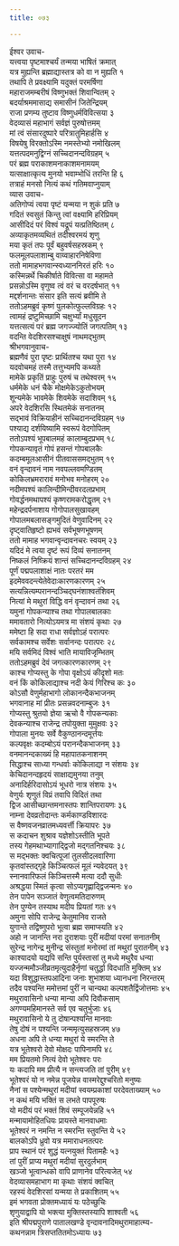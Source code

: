 ```yaml
---
title: ०७३

---
```

ईश्वर उवाच-  
यत्त्वया पृष्टमाश्चर्यं तन्मया भाषितं क्रमात्  
यत्र मुह्यन्ति ब्रह्माद्यास्तत्र को वा न मुह्यति १  
तथापि ते प्रवक्ष्यामि यदुक्तं परमर्षिणा  
महाराजमम्बरीषं विष्णुभक्तं शिवान्वितम् २  
बदर्याश्रममासाद्य समासीनं जितेन्द्रियम्  
राजा प्रणम्य तुष्टाव विष्णुधर्मविवित्सया ३  
वेदव्यासं महाभागं सर्वज्ञं पुरुषोत्तमम्  
मां त्वं संसारदुष्पारे परित्रातुमिहार्हसि ४  
विषयेषु विरक्तोऽस्मि नमस्तेभ्यो नमोखिलम्  
यत्तत्पदमनुद्विग्नं सच्चिदानन्दविग्रहम् ५  
परं ब्रह्म पराकाशमनाकाशमनामयम्  
यत्साक्षात्कृत्य मुनयो भवाम्भोधिं तरन्ति हि ६  
तत्राहं मनसो नित्यं कथं गतिमवाप्नुयाम्  
व्यास उवाच-  
अतिगोप्यं त्वया पृष्टं यन्मया न शुकं प्रति ७  
गदितं स्वसुतं किन्तु त्वां वक्ष्यामि हरिप्रियम्  
आसीदिदं परं विश्वं यद्रूपं यत्प्रतिष्ठितम् ८  
अव्याकृतमव्यथितं तदीश्वरमयं शृणु  
मया कृतं तपः पूर्वं बहुवर्षसहस्रकम् ९  
फलमूलपलाशाम्बु वाय्वाहारनिषेविणा  
ततो मामाहभगवान्स्वध्याननिरतं हरिः १०  
कस्मिन्नर्थे चिकीर्षाते विवित्सा वा महामते  
प्रसन्नोऽस्मि वृणुष्व त्वं वरं च वरदर्षभात् ११  
मद्दर्शनान्तः संसार इति सत्यं ब्रवीमि ते  
ततोऽहमब्रुवं कृष्णं पुलकोत्फुल्लविग्रहः १२  
त्वामहं द्रष्टुमिच्छामि चक्षुर्भ्यां मधुसूदन  
यत्तत्सत्यं परं ब्रह्म जगज्ज्योतिं जगत्पतिम् १३  
वदन्ति वेदशिरसश्चाक्षुषं नाथमद्भुतम्  
श्रीभगवानुवाच-  
ब्रह्मणैवं पुरा पृष्टः प्रार्थितश्च यथा पुरा १४  
यदवोचमहं तस्मै तत्तुभ्यमपि कथ्यते  
मामेके प्रकृतिं प्राहुः पुरुषं च तथेश्वरम् १५  
धर्ममेके धनं चैके मोक्षमेकेऽकुतोभयम्  
शून्यमेके भावमेके शिवमेके सदाशिवम् १६  
अपरे वेदशिरसि स्थितमेकं सनातनम्  
सद्भावं विक्रियाहीनं सच्चिदानन्दविग्रहम् १७  
पश्याद्य दर्शयिष्यामि स्वरूपं वेदगोपितम्  
ततोऽपश्यं भूपबालमहं कालाम्बुदप्रभम् १८  
गोपकन्यावृतं गोपं हसन्तं गोपबालकैः  
कदम्बमूलआसीनं पीतवाससमद्भुतम् १९  
वनं वृन्दावनं नाम नवपल्लवमण्डितम्  
कोकिलभ्रमरारावं मनोभव मनोहरम् २०  
नदीमपश्यं कालिन्दीमिन्दीवरदलप्रभाम्  
गोवर्द्धनमथापश्यं कृष्णरामकरोद्धृतम् २१  
महेन्द्रदर्पनाशाय गोगोपालसुखावहम्  
गोपालमबलासङ्गमुदितं वेणुवादिनम् २२  
दृष्ट्वातिहृष्टो ह्यभवं सर्वभूषणभूषणम्  
ततो मामाह भगवान्वृन्दावनचरः स्वयम् २३  
यदिदं मे त्वया दृष्टं रूपं दिव्यं सनातनम्  
निष्कलं निष्क्रियं शान्तं सच्चिदानन्दविग्रहम् २४  
पूर्णं पद्मपलाशाक्षं नातः परतरं मम  
इदमेववदन्त्येतेवेदाःकारणकारणम् २५  
सत्यन्नित्यम्परानन्दञ्चिद्घनंशाश्वतंशिवम्  
नित्यां मे मथुरां विद्धि वनं वृन्दावनं तथा २६  
यमुनां गोपकन्याश्च तथा गोपालबालकाः  
ममावतारो नित्योऽयमत्र मा संशयं कृथाः २७  
ममेष्टा हि सदा राधा सर्वज्ञोऽहं परात्परः  
सर्वकामश्च सर्वेशः सर्वानन्दः परात्परः २८  
मयि सर्वमिदं विश्वं भाति मायाविजृम्भितम्  
ततोऽहमब्रुवं देवं जगत्कारणकारणम् २९  
काश्च गोप्यस्तु के गोपा वृक्षोऽयं कीदृशो मतः  
वनं किं कोकिलाद्याश्च नदी केयं गिरिश्च कः ३०  
कोऽसौ वेणुर्महाभागो लोकानन्दैकभाजनम्  
भगवानाह मां प्रीतः प्रसन्नवदनाम्बुजः ३१  
गोप्यस्तु श्रुतयो ज्ञेया ऋचो वै गोपकन्यकाः  
देवकन्याश्च राजेन्द्र तपोयुक्ता मुमुक्षवः ३२  
गोपाला मुनयः सर्वे वैकुण्ठानन्दमूर्त्तयः  
कल्पवृक्षः कदम्बोऽयं परानन्दैकभाजनम् ३३  
वनमानन्दकाख्यं हि महापातकनाशनम्  
सिद्धाश्च साध्या गन्धर्वाः कोकिलाद्या न संशयः ३४  
केचिदानन्दहृदयं साक्षाद्यमुनया तनुम्  
अनादिर्हरिदासोऽयं भूधरो नात्र संशयः ३५  
वेणुर्यः शृणुतं विप्रं तवापि विदितं तथा  
द्विज आसीच्छान्तमनास्तपः शान्तिपरायणः ३६  
नाम्ना देवव्रतोदान्तः कर्मकाण्डविशारदः  
स वैष्णवजनव्रातमध्यवर्त्ती क्रियापरः ३७  
स कदाचन शुश्राव यज्ञेशोऽस्तीति भूपते  
तस्य गेहमथाभ्यागाद्द्विजो मद्गतनिश्चयः ३८  
स मद्भक्तः क्वचित्पूजां तुलसीदलवारिणा  
कृतवांस्तद्गृहे किञ्चित्फलं मूलं न्यवेदयत् ३९  
स्नानवारिफलं किञ्चित्तस्मै मत्या ददौ सुधीः  
अश्रद्धया स्मितं कृत्वा सोऽप्यगृह्णाद्द्विजन्मनः ४०  
तेन पापेन सञ्जातं वेणुत्वमतिदारुणम्  
तेन पुण्येन तस्याथ मदीय प्रियतां गतः ४१  
अमुना सोपि राजेन्द्र केतुमानिव राजते  
युगान्ते तद्विष्णुपरो भूत्वा ब्रह्म समाप्स्यति ४२  
अहो न जानन्ति नरा दुराशयाः पुरीं मदीयां परमां सनातनीम्  
सुरेन्द्र नागेन्द्र मुनीन्द्र संस्तुतां मनोरमां तां मथुरां पुरातनीम् ४३  
काश्यादयो यद्यपि सन्ति पुर्यस्तासां तु मध्ये मथुरैव धन्या  
यज्जन्ममौञ्जीव्रतमृत्युदाहैर्नृणां चतुर्द्धा विदधाति मुक्तिम् ४४  
यदा विशुद्धास्तपआदिना जनाः शुभाशया ध्यानधना निरन्तरम्  
तदैव पश्यन्ति ममोत्तमां पुरीं न चान्यथा कल्पशतैर्द्विजोत्तमाः ४५  
मथुरावासिनो धन्या मान्या अपि दिवौकसाम्  
अगण्यमहिमानस्ते सर्व एव चतुर्भुजाः ४६  
मथुरावासिनो ये तु दोषान्पश्यन्ति मानवाः  
तेषु दोषं न पश्यन्ति जन्ममृत्युसहस्रजम् ४७  
अधना अपि ते धन्या मथुरां ये स्मरन्ति ते  
यत्र भूतेश्वरो देवो मोक्षदः पापिनामपि ४८  
मम प्रियतमो नित्यं देवो भूतेश्वरः परः  
यः कदापि मम प्रीत्यै न सन्त्यजति तां पुरीम् ४९  
भूतेश्वरं यो न नमेन्न पूजयेन्न वास्मरेद्दुश्चरितो मनुष्यः  
नैनां स पश्येन्मथुरां मदीयां स्वयम्प्रकाशां परदेवताख्याम् ५०  
न कथं मयि भक्तिं स लभते पापपूरुषः  
यो मदीयं परं भक्तं शिवं सम्पूजयेन्नहि ५१  
मन्मायामोहितधियः प्रायस्ते मानवाधमाः  
भूतेश्वरं न नमन्ति न स्मरन्ति स्तुवन्ति ये ५२  
बालकोऽपि ध्रुवो यत्र ममाराधनतत्परः  
प्राप स्थानं परं शुद्धं यत्नयुक्तं पितामहैः ५३  
तां पुरीं प्राप्य मथुरां मदीयां सुरदुर्लभाम्  
खञ्जो भूत्वान्धको वापि प्राणानेव परित्यजेत् ५४  
वेदव्यासमहाभाग मा कृथाः संशयं क्वचित्  
रहस्यं वेदशिरसां यन्मया ते प्रकाशितम् ५५  
इमं भगवता प्रोक्तमध्यायं यः पठेच्छुचिः  
शृणुयाद्वापि यो भक्त्या मुक्तिस्तस्यापि शाश्वती ५६  
इति श्रीपद्मपुराणे पातालखण्डे वृन्दावनादिमथुरामाहात्म्य-  
कथनन्नाम त्रिसप्ततितमोऽध्यायः ७३